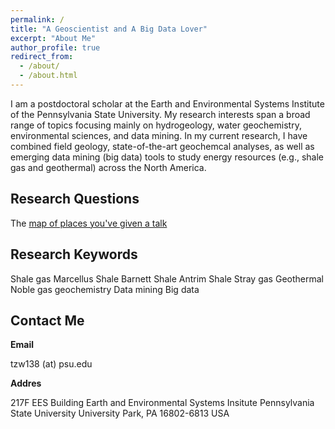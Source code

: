 ```yaml
---
permalink: /
title: "A Geoscientist and A Big Data Lover"
excerpt: "About Me"
author_profile: true
redirect_from:
  - /about/
  - /about.html
---
```


I am a postdoctoral scholar at the Earth and Environmental Systems Institute of the Pennsylvania State University. My research interests span a broad range of topics focusing mainly on hydrogeology, water geochemistry, environmental sciences, and data mining. In my current research, I have combined field geology, state-of-the-art geochemcal analyses, as well as emerging data mining (big data) tools to study energy resources (e.g., shale gas and geothermal) across the North America.

Research Questions
------
The [map of places you've given a talk](https://academicpages.github.io/talkmap.html)

Research Keywords
------
Shale gas
Marcellus Shale
Barnett Shale
Antrim Shale
Stray gas
Geothermal
Noble gas geochemistry
Data mining
Big data

Contact Me
------
**Email**

tzw138 (at) psu.edu

**Addres**

217F EES Building
Earth and Environmental Systems Insitute
Pennsylvania State University
University Park, PA 16802-6813
USA